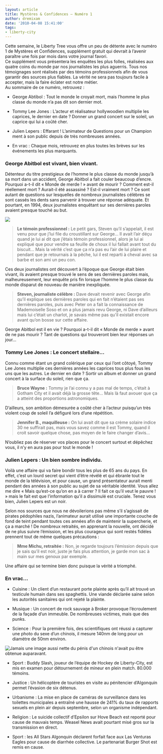 ```yaml
---
layout: article
title: Mystères & Confidences – Numéro 1
author: dremixam
date: '2010-04-08 15:41:00'
tags:
- liberty-city
---
```


Cette semaine, le Liberty Tree vous offre un peu de détente avec le numéro 1 de Mystères et Confidences, supplément gratuit qui devrait à l’avenir paraître une fois par mois dans votre journal favori.  
Ce supplément vous présentera les enquêtes les plus folles, réalisées aux quatre coins du monde par nos journalistes les plus aguerris. Tous nos témoignages sont réalisés par des témoins professionnels afin de vous garantir des sources plus fiables. La vérité ne sera pas toujours facile à accepter, mais la faire éclater est notre métier.  
Au sommaire de ce numéro, retrouvez :

- George Abtibol : Tout le monde le croyait mort, mais l’homme le plus classe du monde n’a pas dit son dernier mot.

- Tommy Lee Jones : L’acteur et réalisateur hollywoodien multiplie les caprices, le dernier en date ? Donner un grand concert sur le soleil, un caprice qui lui a coûté cher.

- Julien Lepers : Effarant ! L’animateur de Questions pour un Champion ment à son public depuis de très nombreuses années.

- En vrac : Chaque mois, retrouvez en plus toutes les brèves sur les événements les plus marquants.

### George Abitbol est vivant, bien vivant.

Détenteur du titre prestigieux de l’homme le plus classe du monde jusqu’à sa mort dans un accident, George Abitbol a fait couler beaucoup d’encre. Pourquoi a-t-il dit « Monde de merde ! » avant de mourir ? Comment est-il réellement mort ? Aurait-il été assassiné ? Est-il vraiment mort ? Ce sont autant de questions sur lesquelles de nombreux journalistes célèbres se sont cassés les dents sans parvenir à trouver une réponse adéquate. Et pourtant, en 1994, deux journalistes enquêtant sur ses dernières paroles avaient presque touché au but.

![](  /content/images/2007/06/mysteres-confidences.png)

> **Le témoin professionnel :** Le petit gars, Steven qu’il s’appelait, il est venu pour que j’lui file du croustillant sur George… Il avait l’air déçu quand je lui ai dit que j’étais témoin professionnel, alors je lui ai expliqué que pour vendre sa feuille de choux il lui fallait avant tout du biscuit… Mais la vérité c’est que ça n’a pas eu l’air de lui plaire et pendant que je retournais à la pêche, lui il est reparti à cheval avec sa barbe et son ami un peu con.

Ces deux journalistes ont découvert à l’époque que George était bien vivant, ils avaient presque trouvé le sens de ses dernières paroles mais, malheureusement, leur enquête pris fin lorsque l’homme le plus classe du monde disparut de nouveau de manière inexpliquée.

> **Steven, journaliste célèbre :** Dave devait revenir avec George afin qu’il explique ses dernières paroles qui en fait n’étaient pas ses dernières paroles, puis avec Peter on a fait la connaissance de Mademoiselle Soso et on a plus jamais revu George, ni Dave d’ailleurs mais lui c’était un charlot, je savais même pas qu’il existait encore avant qu’on bosse sur cette affaire.

George Abitbol est il en vie ? Pourquoi a-t-il dit « Monde de merde » avant de ne pas mourir ? Tant de questions qui trouveront bien leur réponses un jour…

### Tommy Lee Jones : Le concert stellaire…

Connu comme étant un grand colérique par ceux qui l’ont côtoyé, Tommy Lee Jones multiplie ces dernières années les caprices tous plus fous les uns que les autres. Le dernier en date ? Sortir un album et donner un grand concert à la surface du soleil, rien que ça.

> **Bruce Wayne :** Tommy je l’ai connu y a pas mal de temps, c’était à Gotham City et il avait déjà la grosse tête… Mais là faut avouer que ça a atteint des proportions astronomiques.

D’ailleurs, son ambition démesurée a coûté cher à l’acteur puisqu’un très violent coup de soleil l’a défiguré lors d’une répétition.

> **Jennifer B., maquilleuse :** On lui avait dit que sa crème solaire indice 30 ne suffirait pas, mais vous savez comme il est Tommy, quand il croit savoir quelque chose, pas moyen de le faire changer d’avis…

N’oubliez pas de réserver vos places pour le concert surtout et dépêchez vous, il n’y en aura pas pour tout le monde !

### Julien Lepers : Un bien sombre individu.

Voilà une affaire qui va faire bondir tous les plus de 65 ans du pays. En effet, c’est un lourd secret qui vient d’être révélé et qui ébranle tout le monde de la télévision, et pour cause, un grand présentateur aurait menti pendant des années à son public au sujet de sa véritable identité. Vous allez me dire « Mais qu’est-ce qu’on en a à carrer ? Il fait ce qu’il veut le pauvre ! » mais le fait est que l’information qu’il a dissimulé est cruciale. Tenez vous bien, Julien Lepers est un noir.

Selon nos sources que nous ne dévoilerions pas même s’il s’agissait de pirates pédophiles nazis, l’animateur aurait utilisé une importante couche de fond de teint pendant toutes ces années afin de maintenir la supercherie, et ça a marché ! De nombreux retraités, en apprenant la nouvelle, ont décidé de ne plus suivre l’émission, et les plus courageux qui sont restés fidèles prennent tout de même quelques précautions :

> **Mme Michu, retraitée :** Non, je regarde toujours l’émission depuis que je sais qu’il est noir, juste je fais plus attention, je garde mon sac à main sur mes genoux par exemple.

Une affaire qui se termine bien donc puisque la vérité a triomphé.

### En vrac…

- Cuisine : Un client d’un restaurant porte plainte après qu’il ait trouvé un testicule humain dans ses spaghettis. Une viande déclarée saine selon les autorités sanitaires qui ont rejeté la plainte.

- Musique : Un concert de rock sauvage à Broker provoque l’écroulement de la façade d’un immeuble. De nombreuses victimes, mais que des punks.

- Science : Pour la première fois, des scientifiques ont réussi a capturer une photo du sexe d’un chinois, il mesure 140nm de long pour un diamètre de 50nm environ.

![Jamais une image aussi nette du pénis d'un chinois n'avait pu être obtenue auparavant.](  /content/images/2007/06/TEMWang.jpeg)

- Sport : Buddy Slash, joueur de l’équipe de Hockey de Liberty-City, est mis en examen pour détournement de mineur en plein match. 80.000 témoins.

- Justice : Un hélicoptère de touristes en visite au pénitencier d’Algonquin permet l’évasion de six détenus.

- Urbanisme : La mise en place de caméras de surveillance dans les toilettes municipales a entraîné une hausse de 241% du taux de rapports sexuels en plein air depuis septembre, selon un organisme indépendant.

- Religion : Le suicide collectif d’Epsilon sur Hove Beach est reporté pour cause de mauvais temps. Weasel News avait pourtant misé gros sur la transmission en direct.

- Sport : les All Stars Algonquin déclarent forfait face aux Las Venturas Eagles pour cause de diarrhée collective. Le partenariat Burger Shot est remis en cause.

<!--kg-card-end: markdown-->
